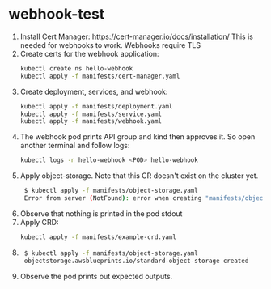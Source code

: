# webhook-test

1. Install Cert Manager: https://cert-manager.io/docs/installation/ This is needed for webhooks to work. Webhooks require TLS
2. Create certs for the webhook application: 
    ```bash
   kubectl create ns hello-webhook
   kubectl apply -f manifests/cert-manager.yaml
   ```
3. Create deployment, services, and webhook:
   ```bash
   kubectl apply -f manifests/deployment.yaml
   kubectl apply -f manifests/service.yaml
   kubectl apply -f manifests/webhook.yaml   
   ```
4. The webhook pod prints API group and kind then approves it. So open another terminal and follow logs:
   ```bash
   kubectl logs -n hello-webhook <POD> hello-webhook
   ```
5. Apply object-storage. Note that this CR doesn't exist on the cluster yet.
   ```bash
    $ kubectl apply -f manifests/object-storage.yaml                                          
    Error from server (NotFound): error when creating "manifests/object-storage.yaml": the server could not find the requested resource (post objectstorages.awsblueprints.io)
   ```
6. Observe that nothing is printed in the pod stdout
7. Apply CRD:
   ```bash
   kubectl apply -f manifests/example-crd.yaml
   ```
8. ```bash
    $ kubectl apply -f manifests/object-storage.yaml                                          
    objectstorage.awsblueprints.io/standard-object-storage created
   ```
9. Observe the pod prints out expected outputs.
